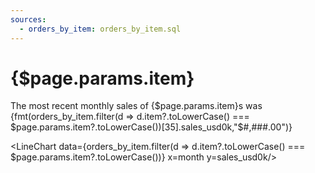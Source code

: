 ```yaml
---
sources:
  - orders_by_item: orders_by_item.sql
---
```


# {$page.params.item}


The most recent monthly sales of {$page.params.item}s was {fmt(orders_by_item.filter(d => d.item?.toLowerCase() === $page.params.item?.toLowerCase())[35].sales_usd0k,"$#,###.00")}


<LineChart data={orders_by_item.filter(d => d.item?.toLowerCase() === $page.params.item?.toLowerCase())} x=month y=sales_usd0k/>

